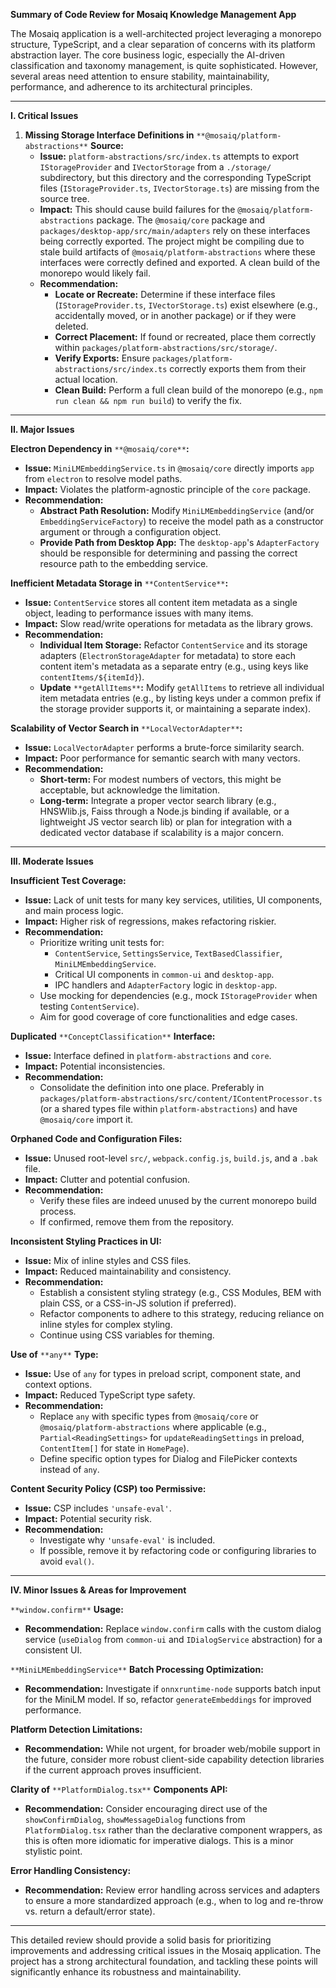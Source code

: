 **Summary of Code Review for Mosaiq Knowledge Management App**

The Mosaiq application is a well-architected project leveraging a monorepo structure, TypeScript, and a clear separation of concerns with its platform abstraction layer. The core business logic, especially the AI-driven classification and taxonomy management, is quite sophisticated. However, several areas need attention to ensure stability, maintainability, performance, and adherence to its architectural principles.

---

**I. Critical Issues**

1.  **Missing Storage Interface Definitions in** `**@mosaiq/platform-abstractions**` **Source:**
    *   **Issue:** `platform-abstractions/src/index.ts` attempts to export `IStorageProvider` and `IVectorStorage` from a `./storage/` subdirectory, but this directory and the corresponding TypeScript files (`IStorageProvider.ts`, `IVectorStorage.ts`) are missing from the source tree.
    *   **Impact:** This should cause build failures for the `@mosaiq/platform-abstractions` package. The `@mosaiq/core` package and `packages/desktop-app/src/main/adapters` rely on these interfaces being correctly exported. The project might be compiling due to stale build artifacts of `@mosaiq/platform-abstractions` where these interfaces were correctly defined and exported. A clean build of the monorepo would likely fail.
    *   **Recommendation:**
        *   **Locate or Recreate:** Determine if these interface files (`IStorageProvider.ts`, `IVectorStorage.ts`) exist elsewhere (e.g., accidentally moved, or in another package) or if they were deleted.
        *   **Correct Placement:** If found or recreated, place them correctly within `packages/platform-abstractions/src/storage/`.
        *   **Verify Exports:** Ensure `packages/platform-abstractions/src/index.ts` correctly exports them from their actual location.
        *   **Clean Build:** Perform a full clean build of the monorepo (e.g., `npm run clean && npm run build`) to verify the fix.

---

**II. Major Issues**

**Electron Dependency in** `**@mosaiq/core**`**:**

*   **Issue:** `MiniLMEmbeddingService.ts` in `@mosaiq/core` directly imports `app` from `electron` to resolve model paths.
*   **Impact:** Violates the platform-agnostic principle of the `core` package.
*   **Recommendation:**
    *   **Abstract Path Resolution:** Modify `MiniLMEmbeddingService` (and/or `EmbeddingServiceFactory`) to receive the model path as a constructor argument or through a configuration object.
    *   **Provide Path from Desktop App:** The `desktop-app`'s `AdapterFactory` should be responsible for determining and passing the correct resource path to the embedding service.

**Inefficient Metadata Storage in** `**ContentService**`**:**

*   **Issue:** `ContentService` stores all content item metadata as a single object, leading to performance issues with many items.
*   **Impact:** Slow read/write operations for metadata as the library grows.
*   **Recommendation:**
    *   **Individual Item Storage:** Refactor `ContentService` and its storage adapters (`ElectronStorageAdapter` for metadata) to store each content item's metadata as a separate entry (e.g., using keys like `contentItems/${itemId}`).
    *   **Update** `**getAllItems**`**:** Modify `getAllItems` to retrieve all individual item metadata entries (e.g., by listing keys under a common prefix if the storage provider supports it, or maintaining a separate index).

**Scalability of Vector Search in** `**LocalVectorAdapter**`**:**

*   **Issue:** `LocalVectorAdapter` performs a brute-force similarity search.
*   **Impact:** Poor performance for semantic search with many vectors.
*   **Recommendation:**
    *   **Short-term:** For modest numbers of vectors, this might be acceptable, but acknowledge the limitation.
    *   **Long-term:** Integrate a proper vector search library (e.g., HNSWlib.js, Faiss through a Node.js binding if available, or a lightweight JS vector search lib) or plan for integration with a dedicated vector database if scalability is a major concern.

---

**III. Moderate Issues**

**Insufficient Test Coverage:**

*   **Issue:** Lack of unit tests for many key services, utilities, UI components, and main process logic.
*   **Impact:** Higher risk of regressions, makes refactoring riskier.
*   **Recommendation:**
    *   Prioritize writing unit tests for:
        *   `ContentService`, `SettingsService`, `TextBasedClassifier`, `MiniLMEmbeddingService`.
        *   Critical UI components in `common-ui` and `desktop-app`.
        *   IPC handlers and `AdapterFactory` logic in `desktop-app`.
    *   Use mocking for dependencies (e.g., mock `IStorageProvider` when testing `ContentService`).
    *   Aim for good coverage of core functionalities and edge cases.

**Duplicated** `**ConceptClassification**` **Interface:**

*   **Issue:** Interface defined in `platform-abstractions` and `core`.
*   **Impact:** Potential inconsistencies.
*   **Recommendation:**
    *   Consolidate the definition into one place. Preferably in `packages/platform-abstractions/src/content/IContentProcessor.ts` (or a shared types file within `platform-abstractions`) and have `@mosaiq/core` import it.

**Orphaned Code and Configuration Files:**

*   **Issue:** Unused root-level `src/`, `webpack.config.js`, `build.js`, and a `.bak` file.
*   **Impact:** Clutter and potential confusion.
*   **Recommendation:**
    *   Verify these files are indeed unused by the current monorepo build process.
    *   If confirmed, remove them from the repository.

**Inconsistent Styling Practices in UI:**

*   **Issue:** Mix of inline styles and CSS files.
*   **Impact:** Reduced maintainability and consistency.
*   **Recommendation:**
    *   Establish a consistent styling strategy (e.g., CSS Modules, BEM with plain CSS, or a CSS-in-JS solution if preferred).
    *   Refactor components to adhere to this strategy, reducing reliance on inline styles for complex styling.
    *   Continue using CSS variables for theming.

**Use of** `**any**` **Type:**

*   **Issue:** Use of `any` for types in preload script, component state, and context options.
*   **Impact:** Reduced TypeScript type safety.
*   **Recommendation:**
    *   Replace `any` with specific types from `@mosaiq/core` or `@mosaiq/platform-abstractions` where applicable (e.g., `Partial<ReadingSettings>` for `updateReadingSettings` in preload, `ContentItem[]` for state in `HomePage`).
    *   Define specific option types for Dialog and FilePicker contexts instead of `any`.

**Content Security Policy (CSP) too Permissive:**

*   **Issue:** CSP includes `'unsafe-eval'`.
*   **Impact:** Potential security risk.
*   **Recommendation:**
    *   Investigate why `'unsafe-eval'` is included.
    *   If possible, remove it by refactoring code or configuring libraries to avoid `eval()`.

---

**IV. Minor Issues & Areas for Improvement**

`**window.confirm**` **Usage:**

*   **Recommendation:** Replace `window.confirm` calls with the custom dialog service (`useDialog` from `common-ui` and `IDialogService` abstraction) for a consistent UI.

`**MiniLMEmbeddingService**` **Batch Processing Optimization:**

*   **Recommendation:** Investigate if `onnxruntime-node` supports batch input for the MiniLM model. If so, refactor `generateEmbeddings` for improved performance.

**Platform Detection Limitations:**

*   **Recommendation:** While not urgent, for broader web/mobile support in the future, consider more robust client-side capability detection libraries if the current approach proves insufficient.

**Clarity of** `**PlatformDialog.tsx**` **Components API:**

*   **Recommendation:** Consider encouraging direct use of the `showConfirmDialog`, `showMessageDialog` functions from `PlatformDialog.tsx` rather than the declarative component wrappers, as this is often more idiomatic for imperative dialogs. This is a minor stylistic point.

**Error Handling Consistency:**

*   **Recommendation:** Review error handling across services and adapters to ensure a more standardized approach (e.g., when to log and re-throw vs. return a default/error state).

---

This detailed review should provide a solid basis for prioritizing improvements and addressing critical issues in the Mosaiq application. The project has a strong architectural foundation, and tackling these points will significantly enhance its robustness and maintainability.